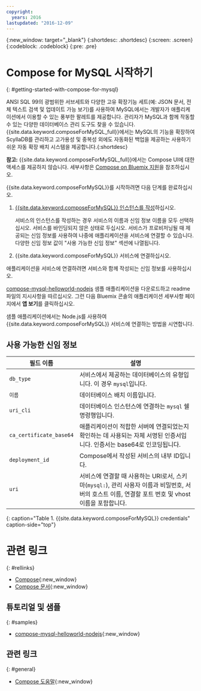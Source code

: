 ```yaml
---
copyright:
  years: 2016
lastupdated: "2016-12-09"
---
```


{:new_window: target="_blank"}
{:shortdesc: .shortdesc}
{:screen: .screen}
{:codeblock: .codeblock}
{:pre: .pre}

# Compose for MySQL 시작하기
{: #getting-started-with-compose-for-mysql}

ANSI SQL 99의 광범위한 서브세트와 다양한 고유 확장기능 세트(예: JSON 문서, 전체 텍스트 검색 및 업데이트 가능 보기)를 사용하여 MySQL에서는 개발자가 애플리케이션에서 이용할 수 있는 풍부한 팔레트를 제공합니다. 관리자가 MySQL과 함께 작동할 수 있는 다양한 데이터베이스 관리 도구도 찾을 수 있습니다. {{site.data.keyword.composeForMySQL_full}}에서는 MySQL의 기능을 확장하여 ScyllaDB를 관리하고 고가용성 및 중복성 외에도 자동화된 백업을 제공하는 사용하기 쉬운 자동 확장 배치 시스템을 제공합니다.{:shortdesc}

**참고:** {{site.data.keyword.composeForMySQL_full}}에서는 Compose UI에 대한 액세스를 제공하지 않습니다. 세부사항은 [Compose on Bluemix 지원](https://help.compose.com/docs/bluemix-compose-support)을 참조하십시오.

{{site.data.keyword.composeForMySQL}}를 시작하려면 다음 단계를 완료하십시오. 

1. [{{site.data.keyword.composeForMySQL}} 인스턴스를 작성](https://console.ng.bluemix.net/catalog/services/compose-for-mysql/)하십시오.

   서비스의 인스턴스를 작성하는 경우 서비스의 이름과 신임 정보 이름을 모두 선택하십시오. 서비스를 바인딩되지 않은 상태로 두십시오. 서비스가 프로비저닝될 때 제공되는 신임 정보를 사용하여 나중에 애플리케이션을 서비스에 연결할 수 있습니다. 다양한 신임 정보 값이 "사용 가능한 신임 정보" 섹션에 나열됩니다.

2. {{site.data.keyword.composeForMySQL}} 서비스에 연결하십시오. 

  애플리케이션을 서비스에 연결하려면 서비스와 함께 작성되는 신임 정보를 사용하십시오. 

  [compose-mysql-helloworld-nodejs](https://github.com/IBM-Bluemix/compose-mysql-helloworld-nodejs) 샘플 애플리케이션을 다운로드하고 readme 파일의 지시사항을 따르십시오. 그런 다음 Bluemix 콘솔의 애플리케이션 세부사항 페이지에서 **앱 보기**를 클릭하십시오.

  샘플 애플리케이션에서는 Node.js를 사용하여 {{site.data.keyword.composeForMySQL}} 서비스에 연결하는 방법을 시연합니다. 


## 사용 가능한 신임 정보

필드 이름 |설명
----------|-----------
`db_type`|서비스에서 제공하는 데이터베이스의 유형입니다. 이 경우 `mysql`입니다.
`이름`|데이터베이스 배치 이름입니다.
`uri_cli`|데이터베이스 인스턴스에 연결하는 `mysql` 쉘 명령행입니다.
`ca_certificate_base64`|애플리케이션이 적합한 서버에 연결되었는지 확인하는 데 사용되는 자체 서명된 인증서입니다. 인증서는 base64로 인코딩됩니다.
`deployment_id`|Compose에서 작성된 서비스의 내부 ID입니다.
`uri`|서비스에 연결할 때 사용하는 URI로서, 스키마(`mysql:`), 관리 사용자 이름과 비밀번호, 서버의 호스트 이름, 연결할 포트 번호 및 vhost 이름을 포함합니다.
{: caption="Table 1. {{site.data.keyword.composeForMySQL}} credentials" caption-side="top"}


# 관련 링크
{: #rellinks}

* [Compose](https://www.compose.com){:new_window}
* [Compose 문서](https://www.compose.com/articles/){:new_window}

## 튜토리얼 및 샘플
{: #samples}
* [compose-mysql-helloworld-nodejs](https://github.com/IBM-Bluemix/compose-mysql-helloworld-nodejs){:new_window}

## 관련 링크
{: #general}
* [Compose 도움말](https://help.compose.com/docs){:new_window}
